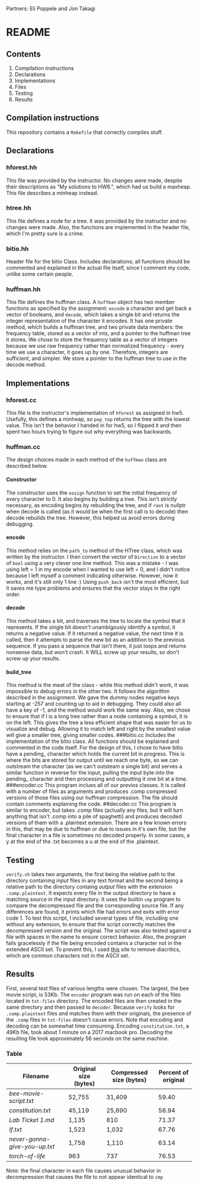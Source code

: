 Partners: Eli Poppele and Jon Takagi

# README
## Contents
1. Compilation instructions
2. Declarations
3. Implementations
4. Files
5. Testing
6. Results

## Compilation instructions
This repository contains a `Makefile` that correctly compiles stuff.
## Declarations
### hforest.hh  
This file was provided by the instructor. No changes were made, despite their descriptions as "My solutions to HW6.", which had us build a maxheap. This file describes a minheap instead.
### htree.hh
This file defines a node for a tree. It was provided by the instructor and no changes were made. Also, the functions are implemented in the header file, which I'm pretty sure is a crime.
### bitio.hh
Header file for the bitio Class. Includes declarations; all functions should be commented
and explained in the actual file itself, since I comment my code, unlike some certain people.
### huffman.hh
This file defines the huffman class. A `huffman` object has two member functions as specified by the assignment: `encode` a character and get back a vector of booleans, and `decode`, which takes a single bit and returns the integer representation of the character it encodes.
It has one private method, which builds a huffman tree, and two private data members: the frequency table, stored as a vector of ints, and a pointer to the huffman tree it stores.
We chose to store the frequency table as a vector of integers because we use raw frequency rather than normalized frequency - every time we use a character, it goes up by one. Therefore, integers are sufficient, and simpler. We store a pointer to the huffman tree to use in the decode method.
## Implementations
### hforest.cc
This file is the instructor's implementation of `hforest` as assigned in hw5. Usefully, this defines a minheap, so `pop_top` returns the tree with the lowest value. This isn't the behavior I handed in for hw5, so I flipped it and then spent two hours trying to figure out why everything was backwards.
### huffman.cc
The design choices made in each method of the `huffman` class are described below.
#### Constructor
The constructor uses the `assign` function to set the initial frequency of every character to 0. It also begins by building a tree. This isn't strictly necessary, as encoding begins by rebuilding the tree, and if `root` is nullptr when decode is called (as it would be when the first call is to decode) then decode rebuilds the tree. However, this helped us avoid errors during debugging.
#### encode
This method relies on the `path_to` method of the HTree class, which was written by the instructor. I then convert the vector of `Direction` to a vector of `bool` using a very clever one line method. This was a mistake - I was using left = 1 in my encode when I wanted to use left = 0, and I didn't notice because I left myself a comment indicating otherwise. However, now it works, and it's still only 1 line :) Using `push_back` isn't the most efficient, but it saves me type problems and ensures that the vector stays in the right order.
#### decode
This method takes a bit, and traverses the tree to locate the symbol that it represents. If the single bit doesn't unambigously identify a symbol, it returns a negative value. If it returned a negative value, the next time it is called, then it attempts to parse the new bit as an addition to the previous sequence. If you pass a sequence that isn't there, it just loops and returns nonsense data, but won't crash. It WILL screw up your results, so don't screw up your results.
#### build_tree
This method is the meat of the class - while this method didn't work, it was impossible to debug errors in the other two. It follows the algorithm described in the assignment. We gave the dummy nodes negative keys starting at -257 and counting up to aid in debugging. They could also all have a key of -1, and the method would work the same way. Also, we chose to ensure that if l is a long tree rather than a node containing a symbol, it is on the left. This gives the tree a less efficient shape that was easier for us to visualize and debug. Allowing it to match left and right by the smallest value will give a smaller tree, giving smaller codes.
###bitio.cc
Includes the implementation of the bitio class. All functions should be
explained and commented in the code itself. For the design of this, I chose
to have bitio have a pending_ character which holds the current bit in progress.
This is where the bits are stored for output until we reach one byte, so we can
outstream the character (as we can't outsteam a single bit) and serves a similar
function in reverse for the input, pulling the input byte into the pending_ character
and then processing and outputting it one bit at a time.
###encoder.cc
This program inclues all of our previos classes. It is called with a number of files
as arguments and produces .comp compressed versions of those files using our huffman
compression. The file should contain comments explaining the code.
##decoder.cc
This program is similar to encoder, but takes .comp files (actually any files, but
it will turn anything that isn't .comp into a pile of spaghetti) and produces decoded
versions of them with a .plaintext extension. There are a few known errors in this,
that may be due to huffman or due to issues in it's own file, but the final character
in a file is sometimes no decoded properly. In some cases, a y at the end of the .txt
becomes a u at the end of the .plaintext.
## Testing
`verify.sh` takes two arguments, the first being the relative path to the directory containing *input* files in any text format and the second being a relative path to the directory containg *output* files with the extension `.comp.plaintext`. It expects every file in the output directory to have a matching source in the input directory. It uses the builtin `cmp` program to compare the decompressed file and the corresponding source file. If any differences are found, it prints which file had errors and exits with error code 1. To test this script, I included several types of file, including one without any extension, to ensure that the script correctly matches the decompressed version and the original. The script was also tested against a file with spaces in the name to ensure correct behavior.
Also, the program fails gracelessly if the file being encoded contains a character not in the extended ASCII set. To prevent this, I used [this](https://pteo.paranoiaworks.mobi/diacriticsremover/) site to remove diacritics, which are common characters not in the ASCII set.
## Results
First, several test files of various lengths were chosen. The largest, the bee movie script, is 53Kb. The `encoder` program was run on each of the files located in `txt-files` directory. The encoded files are then created in the same directory and then passed to `decoder`. Because `verify` looks for `.comp.plaintext` files and matches them with their originals, the presence of the `.comp` files in `txt-files` doesn't cause errors. Note that encoding and decoding can be somewhat time consuming. Encoding `constitution.txt`, a 49Kb file, took about 1 minute on a 2017 macbook pro. Decoding the resulting file took approximately 56 seconds on the same machine.
### Table

|Filename                     | Original size (bytes) | Compressed size (bytes) | Percent of original|
|-----------------------------|-----------------------|-------------------------|--------------------|
|*bee-movie-script.txt*       |52,755                 |31,409                   |59.40               |
|*constitution.txt*           |45,119                 |25,690                   |56.94               |
|*Lab Ticket 1.md*            | 1,135                 |   810                   |71.37               |
|*If.txt*                     | 1,523                 | 1,032                   |67.76               |
|*never-gonna-give-you-up.txt*| 1,758                 | 1,110                   |63.14               |
|*torch-of-life*              |   963                 |   737                   |76.53               |

Note: the final character in each file causes unusual behavior in decompression that causes the file to not appear identical to `cmp`
